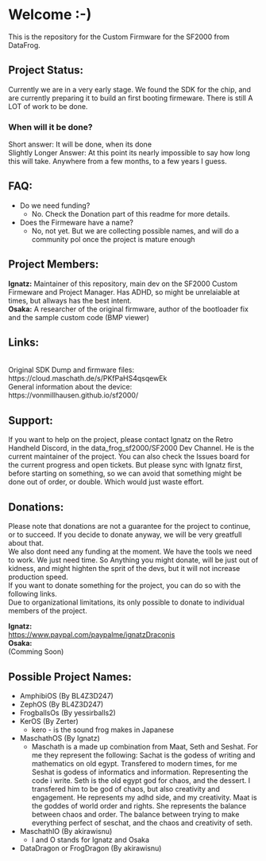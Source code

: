 <h1>Welcome :-)</h1> 

This is the repository for the Custom Firmware for the SF2000 from DataFrog. 

<h2>Project Status:</h2>
Currently we are in a very early stage. We found the SDK for the chip, and are currently preparing it to build an first booting firmeware. There is still A LOT of work to be done.<br> 
<h3>When will it be done?</h3>
Short answer: It will be done, when its done<br>
Slightly Longer Answer: At this point its nearly impossible to say how long this will take. Anywhere from a few months, to a few years I guess. 

<h2>FAQ:</h2>

- Do we need funding?
    - No. Check the Donation part of this readme for more details. 
- Does the Firmeware have a name? 
    - No, not yet. But we are collecting possible names, and will do a community pol once the project is mature enough

<h2>Project Members:</h2>

<b>Ignatz:</b> Maintainer of this repository, main dev on the SF2000 Custom Firmeware and Project Manager. Has ADHD, so might be unrelaiable at times, but allways has the best intent.
<br><b>Osaka:</b> A researcher of the original firmware, author of the bootloader fix and the sample custom code (BMP viewer) 

<h2>Links:</h2><br>
Original SDK Dump and firmware files:<br>
https://cloud.maschath.de/s/PKfPaHS4qsqewEk <br>
General information about the device:<br>
https://vonmillhausen.github.io/sf2000/ <br>

<h2>Support: </h2>

If you want to help on the project, please contact Ignatz on the Retro Handheld Discord, in the data_frog_sf2000/SF2000 Dev Channel. He is the current maintainer of the project. You can also check the Issues board for the current progress and open tickets. But please sync with Ignatz first, before starting on something, so we can avoid that something might be done out of order, or double. Which would just waste effort.

<h2>Donations:</h2>

Please note that donations are not a guarantee for the project to continue, or to succeed. If you decide to donate anyway, we will be very greatfull about that.<br>
We also dont need any funding at the moment. We have the tools we need to work. We just need time. So Anything you might donate, will be just out of kidness, and might highten the sprit of the devs, but it will not increase production speed.
<br>If you want to donate something for the project, you can do so with the following links.
<br>Due to organizational limitations, its only possible to donate to individual members of the project.

<b>Ignatz:</b> <br>
https://www.paypal.com/paypalme/ignatzDraconis
<br><b>Osaka:</b> <br>
(Comming Soon)

<h2>Possible Project Names:</h2>

- AmphibiOS (By BL4Z3D247)
- ZephOS (By BL4Z3D247)
- FrogballsOs (By yessirballs2)
- KerOS (By Zerter) 
    - kero - is the sound frog makes in Japanese
- MaschathOS (By Ignatz)
    - Maschath is a made up combination from Maat, Seth and Seshat. For me they represent the following: Sachat is the godess of writing and mathematics on old egypt. Transfered to modern times, for me Seshat is godess of informatics and information. Representing the code i write. Seth is the old egypt god for chaos, and the dessert. I transfered him to be god of chaos, but also creativity and engagement. He represents my adhd side, and my creativity. Maat is the goddes of world order and rights. She represents the balance between chaos and order. The balance between trying to make everything perfect of seschat, and the chaos and creativity of seth.
- MaschathIO (By akirawisnu)
    -  I and O stands for Ignatz and Osaka
- DataDragon or FrogDragon (By akirawisnu)
